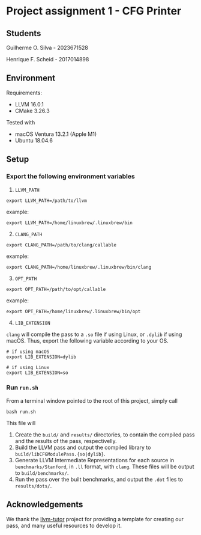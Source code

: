 # Project assignment 1 - CFG Printer

## Students

Guilherme O. Silva - 2023671528

Henrique F. Scheid - 2017014898

## Environment

Requirements:

* LLVM 16.0.1
* CMake 3.26.3

Tested with

* macOS Ventura 13.2.1 (Apple M1)
* Ubuntu 18.04.6

## Setup

### Export the following environment variables

1. `LLVM_PATH`

```
export LLVM_PATH=/path/to/llvm
```

example:
```
export LLVM_PATH=/home/linuxbrew/.linuxbrew/bin
```

2. `CLANG_PATH`

```
export CLANG_PATH=/path/to/clang/callable
```

example:
```
export CLANG_PATH=/home/linuxbrew/.linuxbrew/bin/clang
```

3. `OPT_PATH`

```
export OPT_PATH=/path/to/opt/callable
```

example:
```
export OPT_PATH=/home/linuxbrew/.linuxbrew/bin/opt
```

4. `LIB_EXTENSION`

`clang` will compile the pass to a `.so` file if using Linux, or `.dylib` if using macOS. Thus, export the following variable according to your OS.

```
# if using macOS
export LIB_EXTENSION=dylib

# if using Linux
export LIB_EXTENSION=so
```

### Run `run.sh`

From a terminal window pointed to the root of this project, simply call

```
bash run.sh
```

This file will

1. Create the `build/` and `results/` directories, to contain the compiled pass and the results of the pass, respectivelly.
2. Build the LLVM pass and output the compiled library to `build/libCFGModulePass.{so|dylib}`.
3. Generate LLVM Intermediate Representations for each source in `benchmarks/Stanford`, in `.ll` format, with `clang`. These files will be output to `build/benchmarks/`.
4. Run the pass over the built benchmarks, and output the `.dot` files to `results/dots/`.

## Acknowledgements

We thank the [llvm-tutor](https://github.com/banach-space/llvm-tutor) project for providing a template for creating our pass, and many useful resources to develop it.
